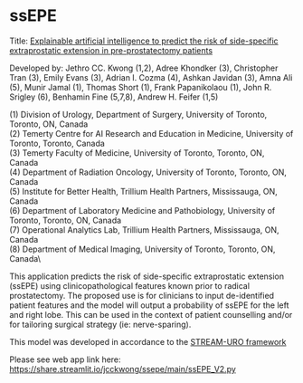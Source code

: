 # ssEPE
Title: [Explainable artificial intelligence to predict the risk of side-specific extraprostatic extension in
pre-prostatectomy patients](https://cuaj.ca/index.php/journal/article/view/7473)

Developed by: Jethro CC. Kwong (1,2), Adree Khondker (3), Christopher Tran (3), Emily Evans (3), Adrian I. Cozma (4),
Ashkan Javidan (3), Amna Ali (5), Munir Jamal (1), Thomas Short (1), Frank Papanikolaou (1), John R. Srigley (6),
Benhamin Fine (5,7,8), Andrew H. Feifer (1,5)

(1) Division of Urology, Department of Surgery, University of Toronto, Toronto, ON, Canada\
(2) Temerty Centre for AI Research and Education in Medicine, University of Toronto, Toronto, Canada\
(3) Temerty Faculty of Medicine, University of Toronto, Toronto, ON, Canada\
(4) Department of Radiation Oncology, University of Toronto, Toronto, ON, Canada\
(5) Institute for Better Health, Trillium Health Partners, Mississauga, ON, Canada\
(6) Department of Laboratory Medicine and Pathobiology, University of Toronto, Toronto, ON, Canada\
(7) Operational Analytics Lab, Trillium Health Partners, Mississauga, ON, Canada\
(8) Department of Medical Imaging, University of Toronto, Toronto, ON, Canada\

This application predicts the risk of side-specific extraprostatic extension (ssEPE) using clinicopathological features
known prior to radical prostatectomy. The proposed use is for clinicians to input de-identified patient features and the
model will output a probability of ssEPE for the left and right lobe. This can be used in the context of patient
counselling and/or for tailoring surgical strategy (ie: nerve-sparing).

This model was developed in accordance to the [STREAM-URO framework](https://www.eu-focus.europeanurology.com/article/S2405-4569(21)00183-8/fulltext)

Please see web app link here: https://share.streamlit.io/jcckwong/ssepe/main/ssEPE_V2.py

